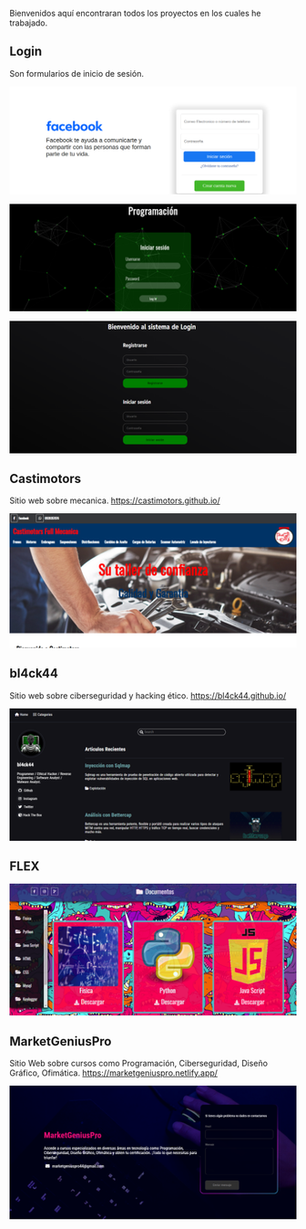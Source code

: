 Bienvenidos aquí encontraran todos los proyectos en los cuales he trabajado.

## Login

Son formularios de inicio de sesión.

![Formulario-1](Img/Formulario-1.png)

![Formulario-2](Img/Formulario-2.png)

![Formulario-3](Img/Formulario-3.png)


## Castimotors

Sitio web sobre mecanica. https://castimotors.github.io/

![castimotors](Img/castimotors.png)

## bl4ck44

Sitio web sobre ciberseguridad y hacking ético. https://bl4ck44.github.io/

![castimotors](Img/bl4ck44.png)

## FLEX

![flex](Img/flex.png)

## MarketGeniusPro

Sitio Web sobre cursos como Programación, Ciberseguridad, Diseño Gráfico, Ofimática. https://marketgeniuspro.netlify.app/

![MarketGeniusPro](Img/MarketGeniusPro.png)